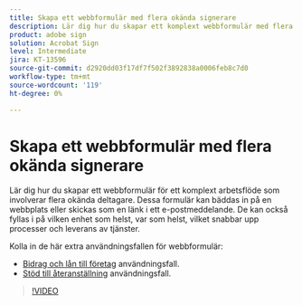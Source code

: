 ```yaml
---
title: Skapa ett webbformulär med flera okända signerare
description: Lär dig hur du skapar ett komplext webbformulär med flera okända deltagare
product: adobe sign
solution: Acrobat Sign
level: Intermediate
jira: KT-13596
source-git-commit: d2920dd03f17df7f502f3892838a0006feb8c7d0
workflow-type: tm+mt
source-wordcount: '119'
ht-degree: 0%

---
```


# Skapa ett webbformulär med flera okända signerare

Lär dig hur du skapar ett webbformulär för ett komplext arbetsflöde som involverar flera okända deltagare. Dessa formulär kan bäddas in på en webbplats eller skickas som en länk i ett e-postmeddelande. De kan också fyllas i på vilken enhet som helst, var som helst, vilket snabbar upp processer och leverans av tjänster.

Kolla in de här extra användningsfallen för webbformulär:

* [Bidrag och lån till företag](https://experienceleague.adobe.com/docs/document-cloud-learn/sign-learning-hub/expand/recipes/gov/usecasegovgrants.html?lang=en) användningsfall.
* [Stöd till återanställning](https://experienceleague.adobe.com/docs/document-cloud-learn/sign-learning-hub/expand/recipes/gov/usecasegovreemployment.html?lang=en) användningsfall.

>[!VIDEO](https://video.tv.adobe.com/v/3421619?quality=12&learn=on&hidetitle=true)
